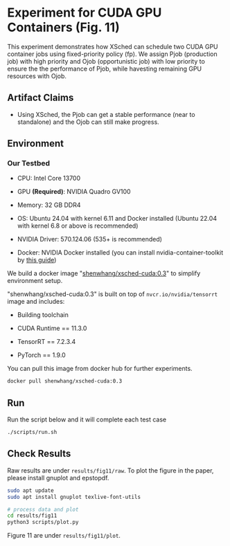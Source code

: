 # Experiment for CUDA GPU Containers (Fig. 11)

This experiment demonstrates how XSched can schedule two CUDA GPU container jobs using fixed-priority policy (fp). We assign Pjob (production job) with high priority and Ojob (opportunistic job) with low priority to ensure the the performance of Pjob, while havesting remaining GPU resources with Ojob.



## Artifact Claims

- Using XSched, the Pjob can get a stable performance (near to standalone) and the Ojob can still make progress.



## Environment



### Our Testbed

- CPU: Intel Core 13700

- GPU **(Required)**: NVIDIA Quadro GV100

- Memory: 32 GB DDR4

- OS: Ubuntu 24.04 with kernel 6.11 and Docker installed (Ubuntu 22.04 with kernel 6.8 or above is recommended)

- NVIDIA Driver: 570.124.06 (535+ is recommended)

- Docker: NVIDIA Docker installed (you can install nvidia-container-toolkit by [this guide](https://docs.nvidia.com/datacenter/cloud-native/container-toolkit/latest/install-guide.html))




We build a docker image "[shenwhang/xsched-cuda:0.3](https://hub.docker.com/r/shenwhang/xsched-cuda)" to simplify environment setup.

"shenwhang/xsched-cuda:0.3" is built on top of `nvcr.io/nvidia/tensorrt` image and includes:

- Building toolchain

- CUDA Runtime == 11.3.0

- TensorRT == 7.2.3.4

- PyTorch == 1.9.0

  

You can pull this image from docker hub for further experiments.

```bash
docker pull shenwhang/xsched-cuda:0.3
```




## Run

Run the script below and it will complete each test case

```bash
./scripts/run.sh
```



## Check Results

Raw results are under `results/fig11/raw`. To plot the figure in the paper, please install gnuplot and epstopdf.

```bash
sudo apt update
sudo apt install gnuplot texlive-font-utils

# process data and plot
cd results/fig11
python3 scripts/plot.py
```

Figure 11 are under `results/fig11/plot`.

